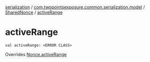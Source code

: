 [serialization](../../index.md) / [com.twopointsexposure.common.serialization.model](../index.md) / [SharedNonce](index.md) / [activeRange](./active-range.md)

# activeRange

`val activeRange: <ERROR CLASS>`

Overrides [Nonce.activeRange](../-nonce/active-range.md)

